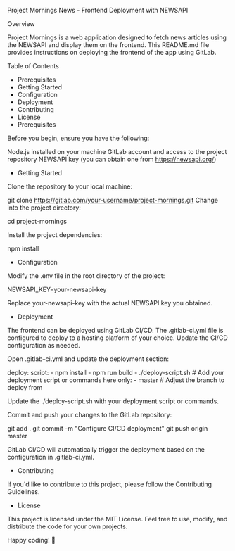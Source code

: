 Project Mornings News - Frontend Deployment with NEWSAPI

Overview

Project Mornings is a web application designed to fetch news articles using the NEWSAPI and display them on the frontend. This README.md file provides instructions on deploying the frontend of the app using GitLab.

Table of Contents

- Prerequisites
- Getting Started
- Configuration
- Deployment
- Contributing
- License
- Prerequisites

Before you begin, ensure you have the following:

Node.js installed on your machine
GitLab account and access to the project repository
NEWSAPI key (you can obtain one from https://newsapi.org/)

- Getting Started

Clone the repository to your local machine:

git clone https://gitlab.com/your-username/project-mornings.git
Change into the project directory:

cd project-mornings

Install the project dependencies:

npm install

- Configuration

Modify the .env file in the root directory of the project:

NEWSAPI_KEY=your-newsapi-key

Replace your-newsapi-key with the actual NEWSAPI key you obtained.

- Deployment

The frontend can be deployed using GitLab CI/CD. The .gitlab-ci.yml file is configured to deploy to a hosting platform of your choice. Update the CI/CD configuration as needed.

Open .gitlab-ci.yml and update the deployment section:

deploy:
  script:
    - npm install
    - npm run build
    - ./deploy-script.sh  # Add your deployment script or commands here
  only:
    - master  # Adjust the branch to deploy from

Update the ./deploy-script.sh with your deployment script or commands.

Commit and push your changes to the GitLab repository:

git add .
git commit -m "Configure CI/CD deployment"
git push origin master

GitLab CI/CD will automatically trigger the deployment based on the configuration in .gitlab-ci.yml.

- Contributing

If you'd like to contribute to this project, please follow the Contributing Guidelines.

- License

This project is licensed under the MIT License. Feel free to use, modify, and distribute the code for your own projects.

Happy coding! 🚀